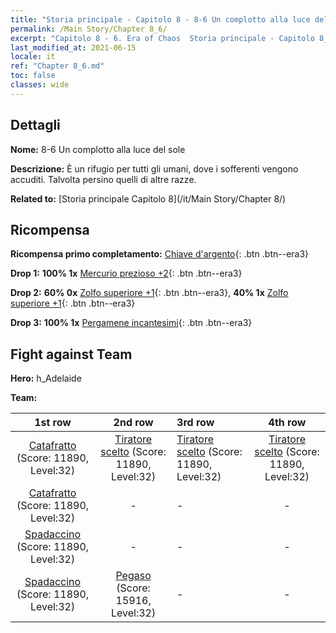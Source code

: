 ```yaml
---
title: "Storia principale - Capitolo 8 - 8-6 Un complotto alla luce del sole"
permalink: /Main Story/Chapter 8_6/
excerpt: "Capitolo 8 - 6. Era of Chaos  Storia principale - Capitolo 8_6. 8-6 Un complotto alla luce del sole"
last_modified_at: 2021-06-15
locale: it
ref: "Chapter 8_6.md"
toc: false
classes: wide
---
```


## Dettagli

 **Nome:** 8-6 Un complotto alla luce del sole

 **Descrizione:** È un rifugio per tutti gli umani, dove i sofferenti vengono accuditi. Talvolta persino quelli di altre razze.

 **Related to:** [Storia principale Capitolo 8](/it/Main Story/Chapter 8/)

## Ricompensa

 **Ricompensa primo completamento:** [Chiave d'argento](/ItemsIT/con_693/){: .btn .btn--era3}

 **Drop 1:** **100% 1x** [Mercurio prezioso +2](/ItemsIT/mat_28/){: .btn .btn--era3}

 **Drop 2:** **60% 0x** [Zolfo superiore +1](/ItemsIT/mat_22/){: .btn .btn--era3}, **40% 1x** [Zolfo superiore +1](/ItemsIT/mat_22/){: .btn .btn--era3}

 **Drop 3:** **100% 1x** [Pergamene incantesimi](/ItemsIT/con_694/){: .btn .btn--era3}


## Fight against Team
 **Hero:** h_Adelaide

 **Team:**


  | 1st row | 2nd row | 3rd row | 4th row |
  |:----:|:----:|:----|:----:|
  | [Catafratto](/it/units/Cavalier/) (Score: 11890, Level:32)  | [Tiratore scelto](/it/units/Marksman/) (Score: 11890, Level:32)  | [Tiratore scelto](/it/units/Marksman/) (Score: 11890, Level:32)  | [Tiratore scelto](/it/units/Marksman/) (Score: 11890, Level:32)  |
  | [Catafratto](/it/units/Cavalier/) (Score: 11890, Level:32)  | - | - | - |
  | [Spadaccino](/it/units/Swordsman/) (Score: 11890, Level:32)  | - | - | - |
  | [Spadaccino](/it/units/Swordsman/) (Score: 11890, Level:32)  | [Pegaso](/it/units/Pegasus/) (Score: 15916, Level:32)  | - | - |


